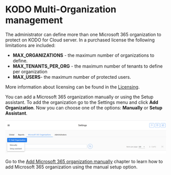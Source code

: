# KODO Multi-Organization management

The administrator can define more than one Microsoft 365 organization to protect on KODO for Cloud server. In a purchased license the following limitations are included:

* **MAX\_ORGANIZATIONS** - the maximum number of organizations to define.
* **MAX\_TENANTS\_PER\_ORG** - the maximum number of tenants to define per organization
* **MAX\_USERS**- the maximum number of protected users.

 More information about licensing can be found in the [Licensing](https://storware.gitbook.io/kodo-for-cloud-office365/deployment/initial-configuration/license).

You can add a Microsoft 365 organization manually or using the Setup assistant. To add the organization go to the Settings menu and click **Add Organization**. Now you can choose one of the options: **Manually** or **Setup Assistant**.

![](../../.gitbook/assets/obraz%20%2818%29.png)

Go to the [Add Microsoft 365 organization manually](https://storware.gitbook.io/kodo-for-cloud-office365/deployment/microsoft-365-organization-management/add-microsoft-365-organization-manually) chapter to learn how to add Microsoft 365 organization using the manual setup option.

